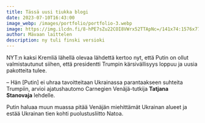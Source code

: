```yaml
---
title: Tässä uusi tiukka blogi
date: 2023-07-10T16:43:00
image_webp: /images/portfolio/portfolio-3.webp
image: https://img.ilcdn.fi/8-hPE7sZu22COI8VWrx52TTApNc=/141x74:1576x775/full-fit-in/920x0/img-s3.ilcdn.fi%2Fbd2f92950caeca81f20955d4d8b548348a9a2781167eeb96c0436bfc32e08bb2.jpg
author: Mävaan laittelen
description: ny tuli finski versioki
---
```

NYT:n kaksi Kremliä lähellä olevaa lähdettä kertoo nyt, että Putin on ollut valmistautunut siihen, että presidentti Trumpin kärsivällisyys loppuu ja uusia pakotteita tulee.

– Hän [Putin] ei uhraa tavoitteitaan Ukrainassa parantaakseen suhteita Trumpiin, arvioi ajatushautomo Carnegien Venäjä-tutkija **Tatjana Stanovaja** lehdelle.

Putin haluaa muun muassa pitää Venäjän miehittämät Ukrainan alueet ja estää Ukrainan tien kohti puolustusliitto Natoa.

